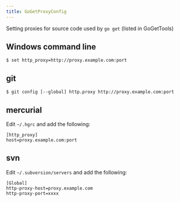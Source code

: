 ```yaml
---
title: GoGetProxyConfig
---
```


Setting proxies for source code used by ` go get ` (listed in GoGetTools)

## Windows command line
```
$ set http_proxy=http://proxy.example.com:port
```

## git
```
$ git config [--global] http.proxy http://proxy.example.com:port
```

## mercurial
Edit ` ~/.hgrc ` and add the following:
```
[http_proxy]
host=proxy.example.com:port
```

## svn
Edit ` ~/.subversion/servers ` and add the following:
```
[Global] 
http-proxy-host=proxy.example.com
http-proxy-port=xxxx 
```
